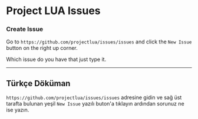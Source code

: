 # Project LUA Issues

### Create Issue
Go to `https://github.com/projectlua/issues/issues` and click the `New Issue` button on the right up corner.

Which issue do you have that just type it.

------
## Türkçe Döküman
`https://github.com/projectlua/issues/issues` adresine gidin ve sağ üst tarafta bulunan yeşil `New Issue` yazılı buton'a tıklayın ardından sorunuz ne ise yazın.
